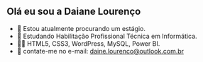## Olá eu sou a Daiane Lourenço


- 🔭 Estou atualmente procurando um estágio.
- 🌱 Estudando Habilitação Profissional Técnica em Informática.
- 👩‍💻 HTML5, CSS3, WordPress, MySQL, Power BI.
- 💌 contate-me no e-mail: daine.lourenco@outlook.com.br


